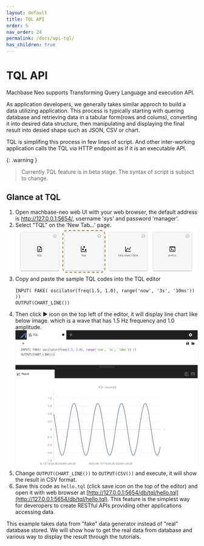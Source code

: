 ```yaml
---
layout: default
title: TQL API
order: 5
nav_order: 24
permalink: /docs/api-tql/
has_children: true
---
```


# TQL API

Machbase Neo supports Transforming Query Language and execution API.

As application developers, we generally takes similar approch to build a data utilizing application.
This process is typically starting with quering database and retrieving data in a tabular form(rows and colums), converting it into desired data structure,
then manipulating and displaying the final result into desied shape such as JSON, CSV or chart.

TQL is simplifing this process in few lines of script. And other inter-working application calls the TQL via HTTP endpoint as if it is an executable API.


{: .warning }
> Currently TQL feature is in beta stage. The syntax of script is subject to change.

## Glance at TQL

1. Open machbase-neo web UI with your web browser, the default address is http://127.0.0.1:5654/, username 'sys' and password 'manager'.
2. Select "TQL" on the 'New Tab...' page.
    ![new_tql](./img/new_tql.jpg)
3. Copy and paste the sample TQL codes into the TQL editor
    ```
    INPUT( FAKE( oscilator(freq(1.5, 1.0), range('now', '3s', '10ms')) ))
    OUTPUT(CHART_LINE())
    ```
4. Then click ▶︎ icon on the top left of the editor, it will display line chart like below image.
    which is a wave that has 1.5 Hz frequency and 1.0 amplitude.
    ![fake_chartline](./img/fake_chartline.jpg)
5. Change `OUTPUT(CHART_LINE())` to `OUTPUT(CSV())` and execute, it will show the result in CSV format.
6. Save this code as `hello.tql` (click save icon on the top of the editor) and open it with web browser at [http://127.0.0.1:5654/db/tql/hello.tql](http://127.0.0.1:5654/db/tql/hello.tql).
This feature is the simplest way for deveropers to create RESTful APIs providing other applications accessing data.

This example takes data from "fake" data generator instead of "real" database stored.
We will show how to get the real data from database and various way to display the result through the tutorials.